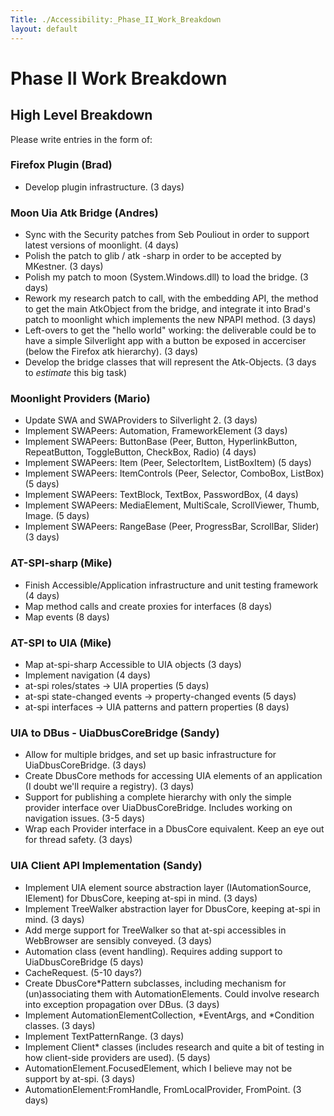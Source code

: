```yaml
---
Title: ./Accessibility:_Phase_II_Work_Breakdown
layout: default
---
```


Phase II Work Breakdown
=======================

High Level Breakdown
--------------------

Please write entries in the form of:

### Firefox Plugin (Brad)

-   Develop plugin infrastructure. (3 days)

### Moon Uia Atk Bridge (Andres)

-   Sync with the Security patches from Seb Pouliout in order to support
    latest versions of moonlight. (4 days)
-   Polish the patch to glib / atk -sharp in order to be accepted by
    MKestner. (3 days)
-   Polish my patch to moon (System.Windows.dll) to load the bridge. (3
    days)
-   Rework my research patch to call, with the embedding API, the method
    to get the main AtkObject from the bridge, and integrate it into
    Brad's patch to moonlight which implements the new NPAPI method. (3
    days)
-   Left-overs to get the "hello world" working: the deliverable could
    be to have a simple Silverlight app with a button be exposed in
    accerciser (below the Firefox atk hierarchy). (3 days)
-   Develop the bridge classes that will represent the Atk-Objects. (3
    days to *estimate* this big task)

### Moonlight Providers (Mario)

-   Update SWA and SWAProviders to Silverlight 2. (3 days)
-   Implement SWAPeers: Automation, FrameworkElement (3 days)
-   Implement SWAPeers: ButtonBase (Peer, Button, HyperlinkButton,
    RepeatButton, ToggleButton, CheckBox, Radio) (4 days)
-   Implement SWAPeers: Item (Peer, SelectorItem, ListBoxItem) (5 days)
-   Implement SWAPeers: ItemControls (Peer, Selector, ComboBox, ListBox)
    (5 days)
-   Implement SWAPeers: TextBlock, TextBox, PasswordBox, (4 days)
-   Implement SWAPeers: MediaElement, MultiScale, ScrollViewer, Thumb,
    Image. (5 days)
-   Implement SWAPeers: RangeBase (Peer, ProgressBar, ScrollBar, Slider)
    (3 days)

### AT-SPI-sharp (Mike)

-   Finish Accessible/Application infrastructure and unit testing
    framework (4 days)
-   Map method calls and create proxies for interfaces (8 days)
-   Map events (8 days)

### AT-SPI to UIA (Mike)

-   Map at-spi-sharp Accessible to UIA objects (3 days)
-   Implement navigation (4 days)
-   at-spi roles/states -\> UIA properties (5 days)
-   at-spi state-changed events -\> property-changed events (5 days)
-   at-spi interfaces -\> UIA patterns and pattern properties (8 days)

### UIA to DBus - UiaDbusCoreBridge (Sandy)

-   Allow for multiple bridges, and set up basic infrastructure for
    UiaDbusCoreBridge. (3 days)
-   Create DbusCore methods for accessing UIA elements of an application
    (I doubt we'll require a registry). (3 days)
-   Support for publishing a complete hierarchy with only the simple
    provider interface over UiaDbusCoreBridge. Includes working on
    navigation issues. (3-5 days)
-   Wrap each Provider interface in a DbusCore equivalent. Keep an eye
    out for thread safety. (3 days)

### UIA Client API Implementation (Sandy)

-   Implement UIA element source abstraction layer (IAutomationSource,
    IElement) for DbusCore, keeping at-spi in mind. (3 days)
-   Implement TreeWalker abstraction layer for DbusCore, keeping at-spi
    in mind. (3 days)
-   Add merge support for TreeWalker so that at-spi accessibles in
    WebBrowser are sensibly conveyed. (3 days)
-   Automation class (event handling). Requires adding support to
    UiaDbusCoreBridge (5 days)
-   CacheRequest. (5-10 days?)
-   Create DbusCore\*Pattern subclasses, including mechanism for
    (un)associating them with AutomationElements. Could involve research
    into exception propagation over DBus. (3 days)
-   Implement AutomationElementCollection, \*EventArgs, and \*Condition
    classes. (3 days)
-   Implement TextPatternRange. (3 days)
-   Implement Client\* classes (includes research and quite a bit of
    testing in how client-side providers are used). (5 days)
-   AutomationElement.FocusedElement, which I believe may not be support
    by at-spi. (3 days)
-   AutomationElement:FromHandle, FromLocalProvider, FromPoint. (3 days)

